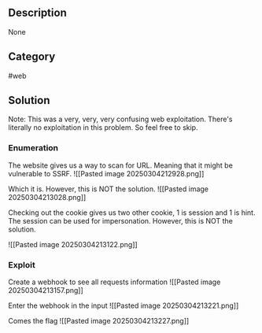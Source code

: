 ## Description
None

## Category
#web 

## Solution
Note: This was a very, very, very confusing web exploitation. There's literally no exploitation in this problem. So feel free to skip.

### Enumeration
The website gives us a way to scan for URL. Meaning that it might be vulnerable to SSRF.
![[Pasted image 20250304212928.png]]

Which it is. However, this is NOT the solution.
![[Pasted image 20250304213028.png]]

Checking out the cookie gives us two other cookie, 1 is session and 1 is hint. The session can be used for impersonation. However, this is NOT the solution.

![[Pasted image 20250304213122.png]]

### Exploit
Create a webhook to see all requests information
![[Pasted image 20250304213157.png]]

Enter the webhook in the input
![[Pasted image 20250304213221.png]]

Comes the flag
![[Pasted image 20250304213227.png]]
